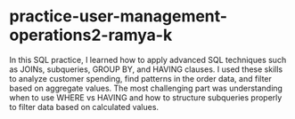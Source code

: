 # practice-user-management-operations2-ramya-k
In this SQL practice, I learned how to apply advanced SQL techniques such as JOINs, subqueries, GROUP BY, and HAVING clauses. 
I used these skills to analyze customer spending, find patterns in the order data, and filter based on aggregate values.
The most challenging part was understanding when to use WHERE vs HAVING and how to structure subqueries properly to filter data based on calculated values.
